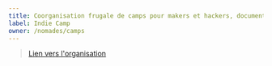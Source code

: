 ```yaml
---
title: Coorganisation frugale de camps pour makers et hackers, documentation d'ateliers, vie commune, retour d'experience
label: Indie Camp
owner: /nomades/camps
---
```


> [Lien vers l'organisation](https://github.com/nomades/camps)
